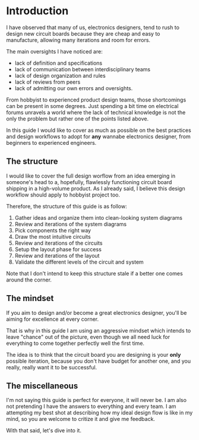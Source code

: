 # Introduction

I have observed that many of us, electronics designers, tend to rush to design new circuit boards because they are cheap and easy to manufacture, allowing many iterations and room for errors.

The main oversights I have noticed are:

- lack of definition and specifications
- lack of communication between interdisciplinary teams
- lack of design organization and rules
- lack of reviews from peers
- lack of admitting our own errors and oversights.

From hobbyist to experienced product design teams, those shortcomings can be present in some degrees.
Just spending a bit time on electrical forums unravels a world where the lack of technical knowledge is not the only the problem but rather one of the points listed above.

In this guide I would like to cover as much as possible on the best practices and design workflows to adopt for **any** wannabe electronics designer, from beginners to experienced engineers.

## The structure

I would like to cover the full design worflow from an idea emerging in someone's head to a, hopefully, flawlessly functioning circuit board shipping in a high-volume product. As I already said, I believe this design workflow should apply to hobbyist project too.

Therefore, the structure of this guide is as follow:

1. Gather ideas and organize them into clean-looking system diagrams
0. Review and iterations of the system diagrams
0. Pick components the right way
0. Draw the most intuitive circuits
0. Review and iterations of the circuits
0. Setup the layout phase for success
0. Review and iterations of the layout
0. Validate the different levels of the circuit and system

Note that I don't intend to keep this structure stale if a better one comes around the corner.

## The mindset

If you aim to design and/or become a great electronics designer, you'll be aiming for excellence at every corner.

That is why in this guide I am using an aggressive mindset which intends to leave "chance" out of the picture, even though we all need luck for everything to come together perfectly well the first time.

The idea is to think that the circuit board you are designing is your **only** possible iteration, because you don't have budget for another one, and you really, really want it to be successful.

## The miscellaneous

I'm not saying this guide is perfect for everyone, it will never be. I am also not pretending I have the answers to everything and every team. I am attempting my best shot at describing how my ideal design flow is like in my mind, so you are welcome to critize it and give me feedback.

With that said, let's dive into it.
